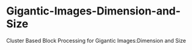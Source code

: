 # Gigantic-Images-Dimension-and-Size
Cluster Based Block Processing for Gigantic Images:Dimension and Size
